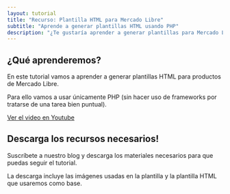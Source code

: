 ```yaml
---
layout: tutorial
title: "Recurso: Plantilla HTML para Mercado Libre"
subtitle: "Aprende a generar plantillas HTML usando PHP"
description: "¿Te gustaría aprender a generar plantillas para Mercado Libre?"
---
```


## ¿Qué aprenderemos?
En este tutorial vamos a aprender a generar plantillas HTML para productos de Mercado Libre.

Para ello vamos a usar únicamente PHP (sin hacer uso de frameworks por tratarse de una tarea bien puntual).

<div class="row text-center">
	<a href="https://www.youtube.com/watch?v=452pmef1n14" target="_blank" class="button">Ver el video en Youtube</a>
</div>

## Descarga los recursos necesarios!

Suscríbete a nuestro blog y descarga los materiales necesarios para que puedas seguir el tutorial.

La descarga incluye las imágenes usadas en la plantilla y la plantilla HTML que usaremos como base.

<script async id="_ck_192922" src="https://forms.convertkit.com/192922?v=6"></script>
